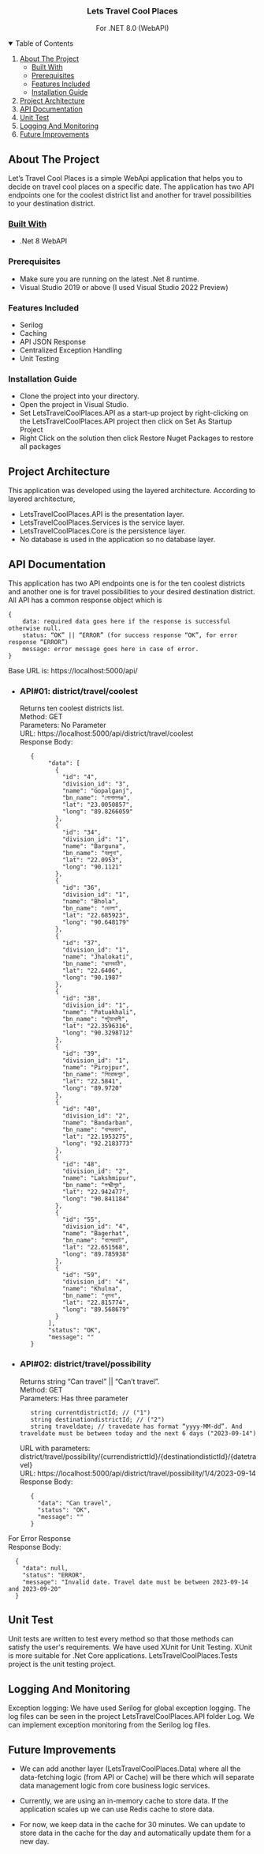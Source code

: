 <p align="center">
  <h3 align="center">Lets Travel Cool Places</h3>
  <p align="center">
    For .NET 8.0 (WebAPI)
  </p>
</p>

<!-- TABLE OF CONTENTS -->
<details open="open">
  <summary>Table of Contents</summary>
  <ol>
    <li>
      <a href="#about-the-project">About The Project</a>
      <ul>
        <li><a href="#built-with">Built With</a></li>
        <li><a href="#prerequisites">Prerequisites</a></li>
        <li><a href="#features-included">Features Included</a></li>
        <li><a href="#installation-guide">Installation Guide</a></li>
      </ul>
    </li>
    <li><a href="#project-architecture">Project Architecture</a></li>
    <li><a href="#api-documentation">API Documentation</a></li>
    <li><a href="#unit-test">Unit Test</a></li>
    <li><a href="#logging-monitoring">Logging And Monitoring</a></li>
    <li><a href="#future-improvements">Future Improvements</a></li>
  </ol>
</details>

## About The Project
  Let’s Travel Cool Places is a simple WebApi application that helps you to decide on travel cool places on a specific date. The application has two API endpoints one for the coolest district list and another for travel 
  possibilities to your destination district.

### [Built With](#built-with)
  - .Net 8 WebAPI

### Prerequisites
  - Make sure you are running on the latest .Net 8 runtime.
  - Visual Studio 2019 or above (I used Visual Studio 2022 Preview)

### Features Included
  - Serilog
  - Caching
  - API JSON Response
  - Centralized Exception Handling
  - Unit Testing

### Installation Guide
  - Clone the project into your directory.
  - Open the project in Visual Studio.
  - Set LetsTravelCoolPlaces.API as a start-up project by right-clicking on the LetsTravelCoolPlaces.API project then click on Set As Startup Project
  - Right Click on the solution then click Restore Nuget Packages to restore all packages

## Project Architecture
  This application was developed using the layered architecture. According to layered architecture,
  - LetsTravelCoolPlaces.API is the presentation layer.
  - LetsTravelCoolPlaces.Services is the service layer.
  - LetsTravelCoolPlaces.Core is the persistence layer.
  - No database is used in the application so no database layer.
  
## API Documentation
  This application has two API endpoints one is for the ten coolest districts and another one is for travel possibilities to your desired destination district. All API has a common response object which is 
  
  ```
  {
	  data: required data goes here if the response is successful otherwise null.
	  status: “OK” || “ERROR” (for success response “OK”, for error response “ERROR”)
	  message: error message goes here in case of error.
  }
  ```

  Base URL is:  https://localhost:5000/api/
  
  - <h3>API#01: district/travel/coolest</h3>
    Returns ten coolest districts list. <br>
    Method: GET <br>
    Parameters: No Parameter <br>
    URL: https://localhost:5000/api/district/travel/coolest <br>
    Response Body: 
    
    ```
       {
            "data": [
              {
                "id": "4",
                "division_id": "3",
                "name": "Gopalganj",
                "bn_name": "গোপালগঞ্জ",
                "lat": "23.0050857",
                "long": "89.8266059"
              },
              {
                "id": "34",
                "division_id": "1",
                "name": "Barguna",
                "bn_name": "বরগুনা",
                "lat": "22.0953",
                "long": "90.1121"
              },
              {
                "id": "36",
                "division_id": "1",
                "name": "Bhola",
                "bn_name": "ভোলা",
                "lat": "22.685923",
                "long": "90.648179"
              },
              {
                "id": "37",
                "division_id": "1",
                "name": "Jhalokati",
                "bn_name": "ঝালকাঠি",
                "lat": "22.6406",
                "long": "90.1987"
              },
              {
                "id": "38",
                "division_id": "1",
                "name": "Patuakhali",
                "bn_name": "পটুয়াখালী",
                "lat": "22.3596316",
                "long": "90.3298712"
              },
              {
                "id": "39",
                "division_id": "1",
                "name": "Pirojpur",
                "bn_name": "পিরোজপুর",
                "lat": "22.5841",
                "long": "89.9720"
              },
              {
                "id": "40",
                "division_id": "2",
                "name": "Bandarban",
                "bn_name": "বান্দরবান",
                "lat": "22.1953275",
                "long": "92.2183773"
              },
              {
                "id": "48",
                "division_id": "2",
                "name": "Lakshmipur",
                "bn_name": "লক্ষ্মীপুর",
                "lat": "22.942477",
                "long": "90.841184"
              },
              {
                "id": "55",
                "division_id": "4",
                "name": "Bagerhat",
                "bn_name": "বাগেরহাট",
                "lat": "22.651568",
                "long": "89.785938"
              },
              {
                "id": "59",
                "division_id": "4",
                "name": "Khulna",
                "bn_name": "খুলনা",
                "lat": "22.815774",
                "long": "89.568679"
              }
            ],
            "status": "OK",
            "message": ""
       }
    ```

  - <h3>API#02: district/travel/possibility</h3>
    Returns string “Can travel” || “Can’t travel”. <br>
    Method: GET <br>
    Parameters: Has three parameter
    
    ```
       string currentdistrictId; // ("1")
       string destinationdistrictId; // ("2")
       string traveldate; // travedate has format “yyyy-MM-dd”. And traveldate must be between today and the next 6 days ("2023-09-14")
    ```
    
    URL with parameters: district/travel/possibility/{currendistricttId}/{destinationdistictId}/{datetravel}<br>
    URL: https://localhost:5000/api/district/travel/possibility/1/4/2023-09-14 <br>
    Response Body:
  
    ```
       {
         "data": "Can travel",
         "status": "OK",
         "message": ""
       }
    ```
  
   For Error Response <br>
   Response Body:

   ```
     {
       "data": null,
       "status": "ERROR",
       "message": "Invalid date. Travel date must be between 2023-09-14 and 2023-09-20"
     }
   ```
  
## Unit Test
  Unit tests are written to test every method so that those methods can satisfy the user's requirements. We have used XUnit for Unit Testing. XUnit is more suitable for .Net Core applications. LetsTravelCoolPlaces.Tests 
  project is the unit testing project.

## Logging And Monitoring
  Exception logging: We have used Serilog for global exception logging. The log files can be seen in the project LetsTravelCoolPlaces.API folder Log. We can implement exception monitoring from the Serilog log files.
  
## Future Improvements
 - We can add another layer (LetsTravelCoolPlaces.Data) where all the data-fetching logic 
(from API or Cache) will be there which will separate data management logic from core business logic services.

 - Currently, we are using an in-memory cache to store data. If the application scales up we can use Redis cache to store data.

 - For now, we keep data in the cache for 30 minutes. We can update to store data in the cache for the day and automatically update them for a new day.
